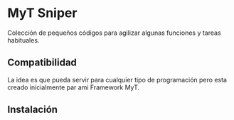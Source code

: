 MyT Sniper
==========

Colección de pequeños códigos para agilizar algunas funciones y tareas habituales.

## Compatibilidad

La idea es que pueda servir para cualquier tipo de programación pero esta creado inicialmente par ami Framework MyT.

## Instalación
